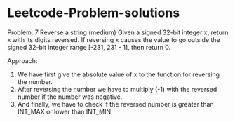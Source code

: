 # Leetcode-Problem-solutions

Problem: 7 Reverse a string (medium)
Given a signed 32-bit integer x, return x with its digits reversed. If reversing x causes the value to go outside the signed 32-bit integer range [-231, 231 - 1], then return 0.

Approach:
1. We have first give the absolute value of x to the function for reversing the number.
2. After reversing the number we have to multiply (-1) with the reversed number if the number was negative.
3. And finally, we have to check if the reversed number is greater than INT_MAX or lower than INT_MIN.
